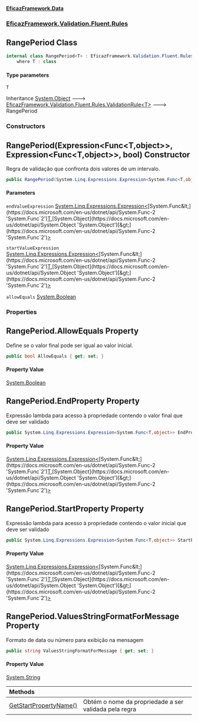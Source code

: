 #### [EficazFramework.Data](EficazFrameworkData.md 'EficazFramework Data')
### [EficazFramework.Validation.Fluent.Rules](EficazFrameworkData.md#EficazFramework.Validation.Fluent.Rules 'EficazFramework.Validation.Fluent.Rules')

## RangePeriod<T> Class

```csharp
internal class RangePeriod<T> : EficazFramework.Validation.Fluent.Rules.ValidationRule<T>
    where T : class
```
#### Type parameters

<a name='EficazFramework.Validation.Fluent.Rules.RangePeriod_T_.T'></a>

`T`

Inheritance [System.Object](https://docs.microsoft.com/en-us/dotnet/api/System.Object 'System.Object') &#129106; [EficazFramework.Validation.Fluent.Rules.ValidationRule&lt;](EficazFramework.Validation.Fluent.Rules/ValidationRule_T_.md 'EficazFramework.Validation.Fluent.Rules.ValidationRule<T>')[T](EficazFramework.Validation.Fluent.Rules/RangePeriod_T_.md#EficazFramework.Validation.Fluent.Rules.RangePeriod_T_.T 'EficazFramework.Validation.Fluent.Rules.RangePeriod<T>.T')[&gt;](EficazFramework.Validation.Fluent.Rules/ValidationRule_T_.md 'EficazFramework.Validation.Fluent.Rules.ValidationRule<T>') &#129106; RangePeriod<T>
### Constructors

<a name='EficazFramework.Validation.Fluent.Rules.RangePeriod_T_.RangePeriod(System.Linq.Expressions.Expression_System.Func_T,object__,System.Linq.Expressions.Expression_System.Func_T,object__,bool)'></a>

## RangePeriod(Expression<Func<T,object>>, Expression<Func<T,object>>, bool) Constructor

Regra de validação que confronta dois valores de um intervalo.

```csharp
public RangePeriod(System.Linq.Expressions.Expression<System.Func<T,object>> endValueExpression, System.Linq.Expressions.Expression<System.Func<T,object>> startValueExpression, bool allowEquals=true);
```
#### Parameters

<a name='EficazFramework.Validation.Fluent.Rules.RangePeriod_T_.RangePeriod(System.Linq.Expressions.Expression_System.Func_T,object__,System.Linq.Expressions.Expression_System.Func_T,object__,bool).endValueExpression'></a>

`endValueExpression` [System.Linq.Expressions.Expression&lt;](https://docs.microsoft.com/en-us/dotnet/api/System.Linq.Expressions.Expression-1 'System.Linq.Expressions.Expression`1')[System.Func&lt;](https://docs.microsoft.com/en-us/dotnet/api/System.Func-2 'System.Func`2')[T](EficazFramework.Validation.Fluent.Rules/RangePeriod_T_.md#EficazFramework.Validation.Fluent.Rules.RangePeriod_T_.T 'EficazFramework.Validation.Fluent.Rules.RangePeriod<T>.T')[,](https://docs.microsoft.com/en-us/dotnet/api/System.Func-2 'System.Func`2')[System.Object](https://docs.microsoft.com/en-us/dotnet/api/System.Object 'System.Object')[&gt;](https://docs.microsoft.com/en-us/dotnet/api/System.Func-2 'System.Func`2')[&gt;](https://docs.microsoft.com/en-us/dotnet/api/System.Linq.Expressions.Expression-1 'System.Linq.Expressions.Expression`1')

<a name='EficazFramework.Validation.Fluent.Rules.RangePeriod_T_.RangePeriod(System.Linq.Expressions.Expression_System.Func_T,object__,System.Linq.Expressions.Expression_System.Func_T,object__,bool).startValueExpression'></a>

`startValueExpression` [System.Linq.Expressions.Expression&lt;](https://docs.microsoft.com/en-us/dotnet/api/System.Linq.Expressions.Expression-1 'System.Linq.Expressions.Expression`1')[System.Func&lt;](https://docs.microsoft.com/en-us/dotnet/api/System.Func-2 'System.Func`2')[T](EficazFramework.Validation.Fluent.Rules/RangePeriod_T_.md#EficazFramework.Validation.Fluent.Rules.RangePeriod_T_.T 'EficazFramework.Validation.Fluent.Rules.RangePeriod<T>.T')[,](https://docs.microsoft.com/en-us/dotnet/api/System.Func-2 'System.Func`2')[System.Object](https://docs.microsoft.com/en-us/dotnet/api/System.Object 'System.Object')[&gt;](https://docs.microsoft.com/en-us/dotnet/api/System.Func-2 'System.Func`2')[&gt;](https://docs.microsoft.com/en-us/dotnet/api/System.Linq.Expressions.Expression-1 'System.Linq.Expressions.Expression`1')

<a name='EficazFramework.Validation.Fluent.Rules.RangePeriod_T_.RangePeriod(System.Linq.Expressions.Expression_System.Func_T,object__,System.Linq.Expressions.Expression_System.Func_T,object__,bool).allowEquals'></a>

`allowEquals` [System.Boolean](https://docs.microsoft.com/en-us/dotnet/api/System.Boolean 'System.Boolean')
### Properties

<a name='EficazFramework.Validation.Fluent.Rules.RangePeriod_T_.AllowEquals'></a>

## RangePeriod<T>.AllowEquals Property

Define se o valor final pode ser igual ao valor inicial.

```csharp
public bool AllowEquals { get; set; }
```

#### Property Value
[System.Boolean](https://docs.microsoft.com/en-us/dotnet/api/System.Boolean 'System.Boolean')

<a name='EficazFramework.Validation.Fluent.Rules.RangePeriod_T_.EndProperty'></a>

## RangePeriod<T>.EndProperty Property

Expressão lambda para acesso à propriedade contendo o valor final que deve ser validado

```csharp
public System.Linq.Expressions.Expression<System.Func<T,object>> EndProperty { get; }
```

#### Property Value
[System.Linq.Expressions.Expression&lt;](https://docs.microsoft.com/en-us/dotnet/api/System.Linq.Expressions.Expression-1 'System.Linq.Expressions.Expression`1')[System.Func&lt;](https://docs.microsoft.com/en-us/dotnet/api/System.Func-2 'System.Func`2')[T](EficazFramework.Validation.Fluent.Rules/RangePeriod_T_.md#EficazFramework.Validation.Fluent.Rules.RangePeriod_T_.T 'EficazFramework.Validation.Fluent.Rules.RangePeriod<T>.T')[,](https://docs.microsoft.com/en-us/dotnet/api/System.Func-2 'System.Func`2')[System.Object](https://docs.microsoft.com/en-us/dotnet/api/System.Object 'System.Object')[&gt;](https://docs.microsoft.com/en-us/dotnet/api/System.Func-2 'System.Func`2')[&gt;](https://docs.microsoft.com/en-us/dotnet/api/System.Linq.Expressions.Expression-1 'System.Linq.Expressions.Expression`1')

<a name='EficazFramework.Validation.Fluent.Rules.RangePeriod_T_.StartProperty'></a>

## RangePeriod<T>.StartProperty Property

Expressão lambda para acesso à propriedade contendo o valor inicial que deve ser validado

```csharp
public System.Linq.Expressions.Expression<System.Func<T,object>> StartProperty { get; set; }
```

#### Property Value
[System.Linq.Expressions.Expression&lt;](https://docs.microsoft.com/en-us/dotnet/api/System.Linq.Expressions.Expression-1 'System.Linq.Expressions.Expression`1')[System.Func&lt;](https://docs.microsoft.com/en-us/dotnet/api/System.Func-2 'System.Func`2')[T](EficazFramework.Validation.Fluent.Rules/RangePeriod_T_.md#EficazFramework.Validation.Fluent.Rules.RangePeriod_T_.T 'EficazFramework.Validation.Fluent.Rules.RangePeriod<T>.T')[,](https://docs.microsoft.com/en-us/dotnet/api/System.Func-2 'System.Func`2')[System.Object](https://docs.microsoft.com/en-us/dotnet/api/System.Object 'System.Object')[&gt;](https://docs.microsoft.com/en-us/dotnet/api/System.Func-2 'System.Func`2')[&gt;](https://docs.microsoft.com/en-us/dotnet/api/System.Linq.Expressions.Expression-1 'System.Linq.Expressions.Expression`1')

<a name='EficazFramework.Validation.Fluent.Rules.RangePeriod_T_.ValuesStringFormatForMessage'></a>

## RangePeriod<T>.ValuesStringFormatForMessage Property

Formato de data ou número para exibição na mensagem

```csharp
public string ValuesStringFormatForMessage { get; set; }
```

#### Property Value
[System.String](https://docs.microsoft.com/en-us/dotnet/api/System.String 'System.String')

| Methods | |
| :--- | :--- |
| [GetStartPropertyName()](EficazFramework.Validation.Fluent.Rules/RangePeriod_T_/GetStartPropertyName().md 'EficazFramework.Validation.Fluent.Rules.RangePeriod<T>.GetStartPropertyName()') | Obtém o nome da propriedade a ser validada pela regra |
